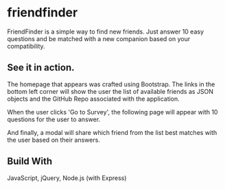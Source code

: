 # friendfinder
FriendFinder is a simple way to find new friends. Just answer 10 easy questions and be matched with a new companion based on your compatibility. 

## See it in action.
The homepage that appears was crafted using Bootstrap. The links in the bottom left corner will show the user the list of available friends as JSON objects and the GitHub Repo associated with the application.


When the user clicks 'Go to Survey', the following page will appear with 10 questions for the user to answer.


And finally, a modal will share which friend from the list best matches with the user based on their answers.


## Build With
JavaScript, jQuery, Node.js (with Express)
